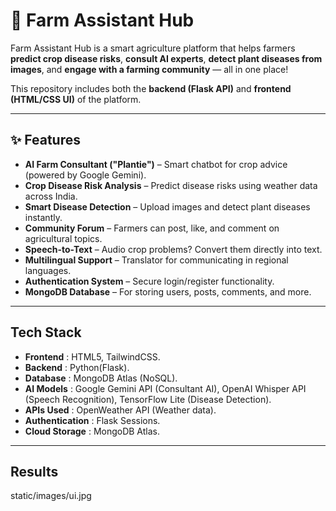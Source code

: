 # 🌾 Farm Assistant Hub

Farm Assistant Hub is a smart agriculture platform that helps farmers **predict crop disease risks**, **consult AI experts**, **detect plant diseases from images**, and **engage with a farming community** — all in one place!

This repository includes both the **backend (Flask API)** and **frontend (HTML/CSS UI)** of the platform.

---

## ✨ Features

- **AI Farm Consultant ("Plantie")** – Smart chatbot for crop advice (powered by Google Gemini).
- **Crop Disease Risk Analysis** – Predict disease risks using weather data across India.
- **Smart Disease Detection** – Upload images and detect plant diseases instantly.
- **Community Forum** – Farmers can post, like, and comment on agricultural topics.
- **Speech-to-Text** – Audio crop problems? Convert them directly into text.
- **Multilingual Support** – Translator for communicating in regional languages.
- **Authentication System** – Secure login/register functionality.
- **MongoDB Database** – For storing users, posts, comments, and more.

---
## Tech Stack
- **Frontend**   : HTML5, TailwindCSS.
- **Backend**    : Python(Flask).
- **Database**   : MongoDB Atlas (NoSQL).
- **AI Models**  : Google Gemini API (Consultant AI), OpenAI Whisper API (Speech Recognition), TensorFlow Lite (Disease Detection).
- **APIs Used**  : OpenWeather API (Weather data).
- **Authentication** : Flask Sessions.
- **Cloud Storage**  : MongoDB Atlas.

---
## Results
static/images/ui.jpg

